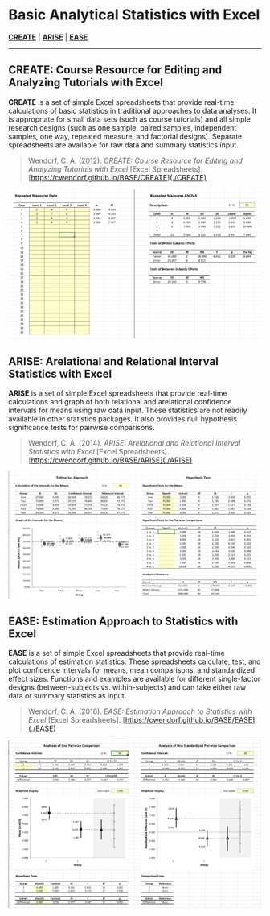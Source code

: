 # Basic Analytical Statistics with Excel

[**CREATE**](./CREATE) | 
[**ARISE**](./ARISE) | 
[**EASE**](./EASE)

---

## CREATE: Course Resource for Editing and Analyzing Tutorials with Excel

**CREATE** is a set of simple Excel spreadsheets that provide real-time calculations of basic statistics in traditional approaches to data analyses. It is appropriate for small data sets (such as course tutorials) and all simple research designs (such as one sample, paired samples, independent samples, one way, repeated measure, and factorial designs). Separate spreadsheets are available for raw data and summary statistics input.

> Wendorf, C. A. (2012). _CREATE: Course Resource for Editing and Analyzing Tutorials with Excel_ [Excel Spreadsheets]. [https://cwendorf.github.io/BASE/CREATE](./CREATE)

<p align="center"><kbd><img src="CREATE/CREATE.jpg"></kbd></p>

## ARISE: Arelational and Relational Interval Statistics with Excel

**ARISE** is a set of simple Excel spreadsheets that provide real-time calculations and graph of both relational and arelational confidence intervals for means using raw data input. These statistics are not readily available in other statistics packages. It also provides null hypothesis significance tests for pairwise comparisons.

> Wendorf, C. A. (2014). _ARISE: Arelational and Relational Interval Statistics with Excel_ [Excel Spreadsheets].  [https://cwendorf.github.io/BASE/ARISE](./ARISE)

<p align="center"><kbd><img src="ARISE/ARISE.jpg"></kbd></p>

## EASE: Estimation Approach to Statistics with Excel

**EASE** is a set of simple Excel spreadsheets that provide real-time calculations of estimation statistics. These spreadsheets calculate, test, and plot confidence intervals for means, mean comparisons, and standardized effect sizes. Functions and examples are available for different single-factor designs (between-subjects vs. within-subjects) and can take either raw data or summary statistics as input. 

> Wendorf, C. A. (2016). _EASE: Estimation Approach to Statistics with Excel_ [Excel Spreadsheets]. [https://cwendorf.github.io/BASE/EASE](./EASE)

<p align="center"><kbd><img src="EASE/EASE.jpg"></kbd></p>
